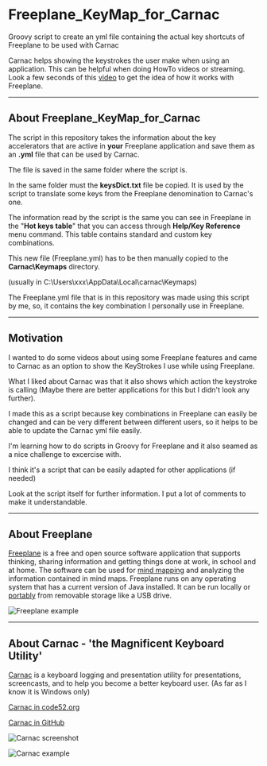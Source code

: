 # Freeplane_KeyMap_for_Carnac
Groovy script to create an yml file containing the actual key shortcuts of Freeplane to be used with Carnac

Carnac helps showing the keystrokes the user make when using an application. This can be helpful when doing HowTo videos or streaming. Look a few seconds of this [video](https://youtu.be/nvE_4iXmkeM?t=160) to get the idea of how it works with Freeplane.

---

## About Freeplane_KeyMap_for_Carnac

The script in this repository takes the information about the key accelerators that are active in **your** Freeplane application and save them as an **.yml** file that can be used by Carnac.

The file is saved in the same folder where the script is.

In the same folder must the **keysDict.txt** file  be copied. It is used by the script to translate some keys from the Freeplane denomination to Carnac's one.

The information read by the script is the same you can see in Freeplane in the "**Hot keys table**" that you can access through **Help/Key Reference** menu command. This table contains standard and custom key combinations.

This new file (Freeplane.yml) has to be then manually copied to the **Carnac\Keymaps** directory.

(usually in C:\Users\xxx\AppData\Local\carnac\Keymaps)

The Freeplane.yml file that is in this repository was made using this script by me, so, it contains the key combination I personally use in Freeplane.

---

## Motivation

I wanted to do some videos about using some Freeplane features and came to Carnac as an option to show the KeyStrokes I use while using Freeplane.

What I liked about Carnac was that it also shows which action the keystroke is calling (Maybe there are better applications for this but I didn't look any further).

I made this as a script because key combinations in Freeplane can easily be changed and can be very different between different users, so it helps to be able to update the Carnac yml file easily.

I'm learning how to do scripts in Groovy for Freeplane and it also seamed as a nice challenge to excercise with.

I think it's a script that can be easily adapted for other applications (if needed)

Look at the script itself for further information. I put a lot of comments to make it understandable.

---

## About Freeplane

[Freeplane](https://www.freeplane.org/wiki/index.php/Home) is a free and open source software application that supports thinking, sharing information and getting things done at work, in school and at home. The software can be used for [mind mapping](https://secure.wikimedia.org/wikipedia/en/wiki/Mind_map) and analyzing the information contained in mind maps. Freeplane runs on any operating system that has a current version of Java installed. It can be run locally or [portably](https://en.wikipedia.org/wiki/Portable_application) from removable storage like a USB drive.

![Freeplane example](https://www.freeplane.org/wiki/images/1/12/FreeplaneWiki.jpg)

---

## About Carnac - 'the Magnificent Keyboard Utility'

[Carnac](http://carnackeys.com/) is a keyboard logging and presentation utility for presentations, screencasts, and to help you become a better keyboard user. (As far as I know it is Windows only)

[Carnac in code52.org](http://code52.org/carnac/)

[Carnac in GitHub](https://github.com/Code52/carnac)

![Carnac screenshot](https://code52.org/carnac/screenshot.png)

![Carnac example](http://carnackeys.com/images/screenshot.gif)
